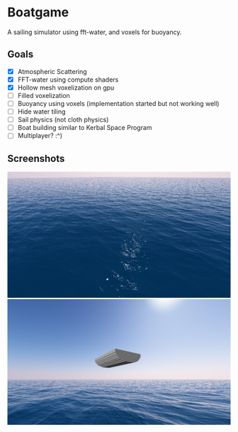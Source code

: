 # Boatgame
A sailing simulator using fft-water, and voxels for buoyancy.

## Goals
 - [x] Atmospheric Scattering
 - [x] FFT-water using compute shaders
 - [x] Hollow mesh voxelization on gpu
 - [ ] Filled voxelization
 - [ ] Buoyancy using voxels (implementation started but not working well)
 - [ ] Hide water tiling
 - [ ] Sail physics (not cloth physics)
 - [ ] Boat building similar to Kerbal Space Program
 - [ ] Multiplayer? :^)
 
## Screenshots
![Screenshot](water2.png)
![Screenshot](water4.png)
